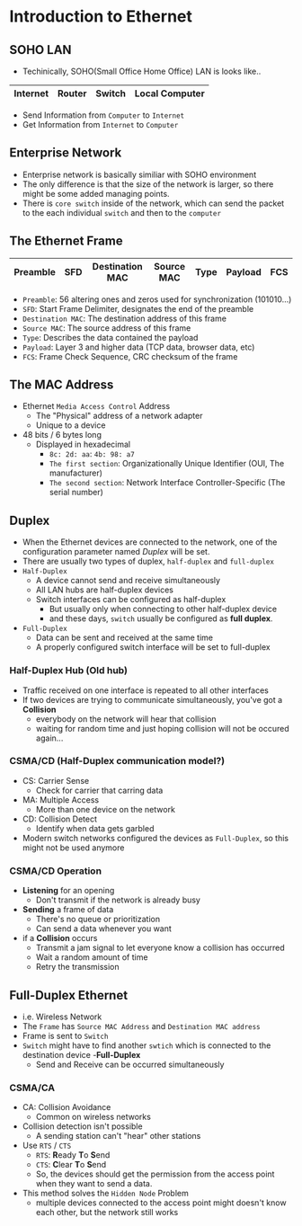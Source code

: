# Introduction to Ethernet

## SOHO LAN
- Techinically, SOHO(Small Office Home Office) LAN is looks like..

| Internet | Router | Switch | Local Computer |
| --- | --- | --- | --- |

- Send Information from `Computer` to `Internet`
- Get Information from `Internet` to `Computer`

## Enterprise Network
- Enterprise network is basically similiar with SOHO environment
- The only difference is that the size of the network is larger, so there might be some added managing points.
- There is `core switch` inside of the network, which can send the packet to the each individual `switch` and then to the `computer`

## The Ethernet Frame

| Preamble | SFD | Destination MAC | Source MAC | Type | Payload | FCS |
| --- | --- | --- | --- | --- | --- | --- |

- `Preamble`: 56 altering ones and zeros used for synchronization (101010...)
- `SFD`: Start Frame Delimiter, designates the end of the preamble
- `Destination MAC`: The destination address of this frame
- `Source MAC`: The source address of this frame
- `Type`: Describes the data contained the payload
- `Payload`: Layer 3 and higher data (TCP data, browser data, etc)
- `FCS`: Frame Check Sequence, CRC checksum of the frame

## The MAC Address
- Ethernet `Media Access Control` Address
	- The "Physical" address of a network adapter
	- Unique to a device
- 48 bits / 6 bytes long
	- Displayed in hexadecimal
		- `8c: 2d: aa`: `4b: 98: a7`
		- `The first section`: Organizationally Unique Identifier (OUI, The manufacturer)
		- `The second section`: Network Interface Controller-Specific (The serial number)

## Duplex
- When the Ethernet devices are connected to the network, one of the configuration parameter named *Duplex* will be set.
- There are usually two types of duplex, `half-duplex` and `full-duplex`
- `Half-Duplex`
	- A device cannot send and receive simultaneously
	- All LAN hubs are half-duplex devices
	- Switch interfaces can be configured as half-duplex
		- But usually only when connecting to other half-duplex device 
		- and these days, `switch` usually be configured as **full duplex**.
- `Full-Duplex`
	- Data can be sent and received at the same time
	- A properly configured switch interface will be set to full-duplex

### Half-Duplex Hub (Old hub)
- Traffic received on one interface is repeated to all other interfaces
- If two devices are trying to communicate simultaneously, you've got a **Collision**
	- everybody on the network will hear that collision
	- waiting for random time and just hoping collision will not be occured again...

### CSMA/CD (Half-Duplex communication model?)
- CS: Carrier Sense
	- Check for carrier that carring data
- MA: Multiple Access
	- More than one device on the network
- CD: Collision Detect
	- Identify when data gets garbled
- Modern switch networks configured the devices as `Full-Duplex`, so this might not be used anymore

### CSMA/CD Operation
- **Listening** for an opening
	- Don't transmit if the network is already busy
- **Sending** a frame of data
	- There's no queue or prioritization
	- Can send a data whenever you want
- if a **Collision** occurs
	- Transmit a jam signal to let everyone know a collision has occurred
	- Wait a random amount of time
	- Retry the transmission

## Full-Duplex Ethernet
- i.e. Wireless Network
- The `Frame` has `Source MAC Address` and `Destination MAC address`
- Frame is sent to `Switch`
- `Switch` might have to find another `swtich` which is connected to the destination device
-**Full-Duplex**
	- Send and Receive can be occurred simultaneously
	
### CSMA/CA
- CA: Collision Avoidance
	- Common on wireless networks
- Collision detection isn't possible
	- A sending station can't "hear" other stations
- Use `RTS` / `CTS`
	- `RTS`: **R**eady **T**o **S**end
	- `CTS`: **C**lear **T**o **S**end
	- So, the devices should get the permission from the access point when they want to send a data.
- This method solves the `Hidden Node` Problem
	- multiple devices connected to the access point might doesn't know each other, but the network still works
